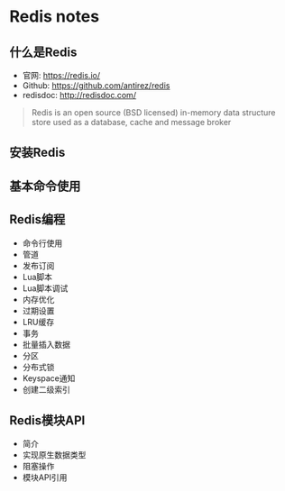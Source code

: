 # Redis notes

## 什么是Redis

- 官网: https://redis.io/
- Github: https://github.com/antirez/redis
- redisdoc: http://redisdoc.com/

> Redis is an open source (BSD licensed)
> in-memory data structure store
> used as a database, cache and message broker

## 安装Redis

## 基本命令使用


## Redis编程

- 命令行使用
- 管道
- 发布订阅
- Lua脚本
- Lua脚本调试
- 内存优化
- 过期设置
- LRU缓存
- 事务
- 批量插入数据
- 分区
- 分布式锁
- Keyspace通知
- 创建二级索引

## Redis模块API

- 简介
- 实现原生数据类型
- 阻塞操作
- 模块API引用

